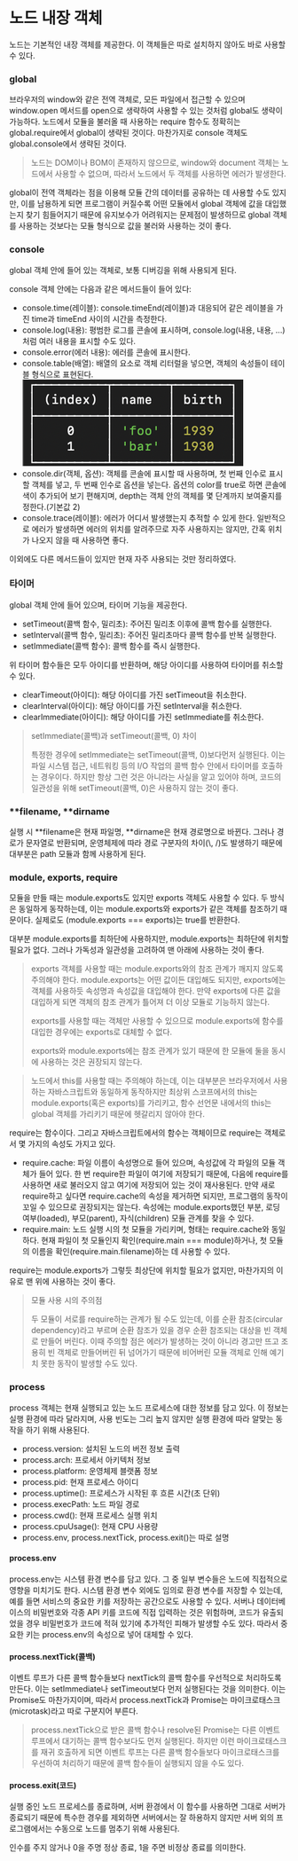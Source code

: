 # 노드 내장 객체

노드는 기본적인 내장 객체를 제공한다. 이 객체들은 따로 설치하지 않아도 바로 사용할 수 있다.

### global

브라우저의 window와 같은 전역 객체로, 모든 파일에서 접근할 수 있으며 window.open 메서드를 open으로 생략하여 사용할 수 있는 것처럼 global도 생략이 가능하다. 노드에서 모듈을 불러올 때 사용하는 require 함수도 정확히는 global.require에서 global이 생략된 것이다. 마찬가지로 console 객체도 global.console에서 생략된 것이다.

> 노드는 DOM이나 BOM이 존재하지 않으므로, window와 document 객체는 노드에서 사용할 수 없으며, 따라서 노드에서 두 객체를 사용하면 에러가 발생한다.

global이 전역 객체라는 점을 이용해 모듈 간의 데이터를 공유하는 데 사용할 수도 있지만, 이를 남용하게 되면 프로그램이 커질수록 어떤 모듈에서 global 객체에 값을 대입했는지 찾기 힘들어지기 때문에 유지보수가 어려워지는 문제점이 발생하므로 global 객체를 사용하는 것보다는 모듈 형식으로 값을 불러와 사용하는 것이 좋다.

### console

global 객체 안에 들어 있는 객체로, 보통 디버깅을 위해 사용되게 된다.

console 객체 안에는 다음과 같은 메서드들이 들어 있다:

- console.time(레이블): console.timeEnd(레이블)과 대응되어 같은 레이블을 가진 time과 timeEnd 사이의 시간을 측정한다.
- console.log(내용): 평범한 로그를 콘솔에 표시하며, console.log(내용, 내용, ...)처럼 여러 내용을 표시할 수도 있다.
- console.error(에러 내용): 에러를 콘솔에 표시한다.
- console.table(배열): 배열의 요소로 객체 리터럴을 넣으면, 객체의 속성들이 테이블 형식으로 표현된다.
  ![5.png](./images/5.png)
- console.dir(객체, 옵션): 객체를 콘솔에 표시할 때 사용하며, 첫 번째 인수로 표시할 객체를 넣고, 두 번째 인수로 옵션을 넣는다. 옵션의 color를 true로 하면 콘솔에 색이 추가되어 보기 편해지며, depth는 객체 안의 객체를 몇 단계까지 보여줄지를 정한다.(기본값 2)
- console.trace(레이블): 에러가 어디서 발생했는지 추적할 수 있게 한다. 일반적으로 에러가 발생하면 에러의 위치를 알려주므로 자주 사용하지는 않지만, 간혹 위치가 나오지 않을 때 사용하면 좋다.

이외에도 다른 메서드들이 있지만 현재 자주 사용되는 것만 정리하였다.

### 타이머

global 객체 안에 들어 있으며, 타이머 기능을 제공한다.

- setTimeout(콜백 함수, 밀리초): 주어진 밀리초 이후에 콜백 함수를 실행한다.
- setInterval(콜백 함수, 밀리초): 주어진 밀리초마다 콜백 함수를 반복 실행한다.
- setImmediate(콜백 함수): 콜백 함수를 즉시 실행한다.

위 타이머 함수들은 모두 아이디를 반환하며, 해당 아이디를 사용하여 타이머를 취소할 수 있다.

- clearTimeout(아이디): 해당 아이디를 가진 setTimeout을 취소한다.
- clearInterval(아이디): 해당 아이디를 가진 setInterval을 취소한다.
- clearImmediate(아이디): 해당 아이디를 가진 setImmediate를 취소한다.

> setImmediate(콜백)과 setTimeout(콜백, 0) 차이
>
> 특정한 경우에 setImmediate는 setTimeout(콜백, 0)보다먼저 실행된다. 이는 파일 시스템 접근, 네트워킹 등의 I/O 작업의 콜백 함수 안에서 타이머를 호출하는 경우이다. 하지만 항상 그런 것은 아니라는 사실을 알고 있어야 하며, 코드의 일관성을 위해 setTimeout(콜백, 0)은 사용하지 않는 것이 좋다.

### **filename, **dirname

실행 시 **filename은 현재 파일명, **dirname은 현재 경로명으로 바뀐다. 그러나 경로가 문자열로 반환되며, 운영체제에 따라 경로 구분자의 차이(\\, /)도 발생하기 때문에 대부분은 path 모듈과 함께 사용하게 된다.

### module, exports, require

모듈을 만들 때는 module.exports도 있지만 exports 객체도 사용할 수 있다. 두 방식은 동일하게 동작하는데, 이는 module.exports와 exports가 같은 객체를 참조하기 때문이다. 실제로도 (module.exports === exports)는 true를 반환한다.

대부분 module.exports를 최하단에 사용하지만, module.exports는 최하단에 위치할 필요가 없다. 그러나 가독성과 일관성을 고려하여 맨 아래에 사용하는 것이 좋다.

> exports 객체를 사용할 때는 module.exports와의 참조 관계가 깨지지 않도록 주의해야 한다. module.exports는 어떤 값이든 대입해도 되지만, exports에는 객체를 사용하듯 속성명과 속성값을 대입해야 한다. 만약 exports에 다른 값을 대입하게 되면 객체의 참조 관계가 틀어져 더 이상 모듈로 기능하지 않는다.
>
> exports를 사용할 때는 객체만 사용할 수 있으므로 module.exports에 함수를 대입한 경우에는 exports로 대체할 수 없다.
>
> exports와 module.exports에는 참조 관계가 있기 때문에 한 모듈에 둘을 동시에 사용하는 것은 권장되지 않는다.

> 노드에서 this를 사용할 때는 주의해야 하는데, 이는 대부분은 브라우저에서 사용하는 자바스크립트와 동일하게 동작하지만 최상위 스코프에서의 this는 module.exports(혹은 exports)를 가리키고, 함수 선언문 내에서의 this는 global 객체를 가리키기 때문에 헷갈리지 않아야 한다.

require는 함수이다. 그리고 자바스크립트에서의 함수는 객체이므로 require는 객체로서 몇 가지의 속성도 가지고 있다.

- require.cache: 파일 이름이 속성명으로 들어 있으며, 속성값에 각 파일의 모듈 객체가 들어 있다. 한 번 require한 파일이 여기에 저장되기 때문에, 다음에 require를 사용하면 새로 불러오지 않고 여기에 저장되어 있는 것이 재사용된다. 만약 새로 require하고 싶다면 require.cache의 속성을 제거하면 되지만, 프로그램의 동작이 꼬일 수 있으므로 권장되지는 않는다. 속성에는 module.exports했던 부분, 로딩 여부(loaded), 부모(parent), 자식(children) 모듈 관계를 찾을 수 있다.
- require.main: 노드 실행 시의 첫 모듈을 가리키며, 형태는 require.cache와 동일하다. 현재 파일이 첫 모듈인지 확인(require.main === module)하거나, 첫 모듈의 이름을 확인(require.main.filename)하는 데 사용할 수 있다.

require는 module.exports가 그렇듯 최상단에 위치할 필요가 없지만, 마찬가지의 이유로 맨 위에 사용하는 것이 좋다.

> 모듈 사용 시의 주의점
>
> 두 모듈이 서로를 require하는 관계가 될 수도 있는데, 이를 순환 참조(circular dependency)라고 부르며 순환 참조가 있을 경우 순환 참조되는 대상을 빈 객체로 만들어 버린다. 이때 주의할 점은 에러가 발생하는 것이 아니라 경고만 뜨고 조용히 빈 객체로 만들어버린 뒤 넘어가기 때문에 비어버린 모듈 객체로 인해 예기치 못한 동작이 발생할 수도 있다.

### process

process 객체는 현재 실행되고 있는 노드 프로세스에 대한 정보를 담고 있다. 이 정보는 실행 환경에 따라 달라지며, 사용 빈도는 그리 높지 않지만 실행 환경에 따라 알맞는 동작을 하기 위해 사용된다.

- process.version: 설치된 노드의 버전 정보 출력
- process.arch: 프로세서 아키텍처 정보
- process.platform: 운영체제 블랫폼 정보
- process.pid: 현재 프로세스 아이디
- process.uptime(): 프로세스가 시작된 후 흐른 시간(초 단위)
- process.execPath: 노드 파일 경로
- process.cwd(): 현재 프로세스 실행 위치
- process.cpuUsage(): 현재 CPU 사용량
- process.env, process.nextTick, process.exit()는 따로 설명

#### process.env

process.env는 시스템 환경 변수를 담고 있다. 그 중 일부 변수들은 노드에 직접적으로 영향을 미치기도 한다. 시스템 환경 변수 외에도 임의로 환경 변수를 저장할 수 있는데, 예를 들면 서비스의 중요한 키를 저장하는 공간으로도 사용할 수 있다. 서버나 데이터베이스의 비밀번호와 각종 API 키를 코드에 직접 입력하는 것은 위험하며, 코드가 유출되었을 경우 비밀번호가 코드에 적혀 있기에 추가적인 피해가 발생할 수도 있다. 따라서 중요한 키는 process.env의 속성으로 넣어 대체할 수 있다.

#### process.nextTick(콜백)

이벤트 루프가 다른 콜백 함수들보다 nextTick의 콜백 함수를 우선적으로 처리하도록 만든다. 이는 setImmediate나 setTimeout보다 먼저 실행된다는 것을 의미한다. 이는 Promise도 마찬가지이며, 따라서 process.nextTick과 Promise는 마이크로태스크(microtask)라고 따로 구분지어 부른다.

> process.nextTick으로 받은 콜백 함수나 resolve된 Promise는 다른 이벤트 루프에서 대기하는 콜백 함수보다도 먼저 실행된다. 하지만 이런 마이크로태스크를 재귀 호출하게 되면 이벤트 루프는 다른 콜백 함수들보다 마이크로태스크를 우선하여 처리하기 때문에 콜백 함수들이 실행되지 않을 수도 있다.

#### process.exit(코드)

실행 중인 노드 프로세스를 종료하며, 서버 환경에서 이 함수를 사용하면 그대로 서버가 종료되기 때문에 특수한 경우를 제외하면 서버에서는 잘 하용하지 않지만 서버 외의 프로그램에서는 수동으로 노드를 멈추기 위해 사용된다.

인수를 주지 않거나 0을 주명 정상 종료, 1을 주면 비정상 종료를 의미한다.
